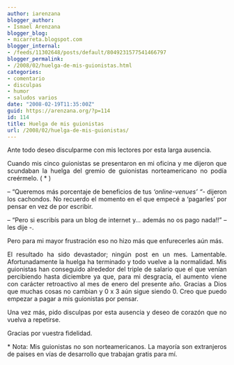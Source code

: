 ```yaml
---
author: iarenzana
blogger_author:
- Ismael Arenzana
blogger_blog:
- micarreta.blogspot.com
blogger_internal:
- /feeds/11302648/posts/default/8049231577541466797
blogger_permalink:
- /2008/02/huelga-de-mis-guionistas.html
categories:
- comentario
- disculpas
- humor
- saludos varios
date: "2008-02-19T11:35:00Z"
guid: https://arenzana.org/?p=114
id: 114
title: Huelga de mis guionistas
url: /2008/02/huelga-de-mis-guionistas/
---
```

<p style="text-align: justify;">
  Ante todo deseo disculparme con mis lectores por esta larga ausencia.
</p>

<p style="text-align: justify;">
  Cuando mis cinco guionistas se presentaron en mi oficina y me dijeron que scundaban la huelga del gremio de guionistas norteamericano no podía creérmelo. ( * )
</p>

<p style="text-align: justify;">
  &#8211; &#8220;Queremos más porcentaje de beneficios de tus <span style="font-style: italic;">&#8216;online-venues&#8217; &#8220;-</span> dijeron los cachondos. No recuerdo el momento en el que empecé a &#8216;pagarles&#8217; por pensar en vez de por escribir.
</p>

<p style="text-align: justify;">
  &#8211; &#8220;Pero si escribís para un blog de internet y&#8230; además no os pago nada!!&#8221; &#8211; les dije -.
</p>

<p style="text-align: justify;">
  Pero para mi mayor frustración eso no hizo más que enfurecerles aún más.
</p>

<p style="text-align: justify;">
  El resultado ha sido devastador; ningún post en un mes. Lamentable. Afortunadamente la huelga ha terminado y todo vuelve a la normalidad. Mis guionistas han conseguido alrededor del triple de salario que el que venían percibiendo hasta diciembre ya que, para mi desgracia, el aumento viene con carácter retroactivo al mes de enero del presente año. Gracias a Dios que muchas cosas no cambian y 0 x 3 aún sigue siendo 0. Creo que puedo empezar a pagar a mis guionistas por pensar.
</p>

<p style="text-align: justify;">
  Una vez más, pido disculpas por esta ausencia y deseo de corazón que no vuelva a repetirse.
</p>

<p style="text-align: justify;">
  Gracias por vuestra fidelidad.
</p>

<p style="text-align: justify;">
</p>

<p style="text-align: justify;">
  * Nota: Mis guionistas no son norteamericanos. La mayoría son extranjeros de paises en vías de desarrollo que trabajan gratis para mí.
</p>